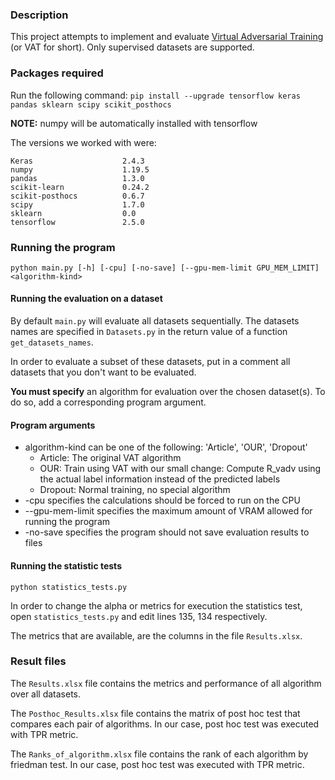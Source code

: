 ### Description
This project attempts to implement and evaluate [Virtual Adversarial Training](https://arxiv.org/pdf/1704.03976.pdf) (or VAT for short).
Only supervised datasets are supported.

### Packages required
Run the following command:
`pip install --upgrade tensorflow keras pandas sklearn scipy scikit_posthocs`

**NOTE:** numpy will be automatically installed with tensorflow

The versions we worked with were:
```
Keras                    2.4.3
numpy                    1.19.5
pandas                   1.3.0
scikit-learn             0.24.2
scikit-posthocs          0.6.7
scipy                    1.7.0
sklearn                  0.0
tensorflow               2.5.0
```

### Running the program
`python main.py [-h] [-cpu] [-no-save] [--gpu-mem-limit GPU_MEM_LIMIT]
               <algorithm-kind>`
#### Running the evaluation on a dataset

By default `main.py` will evaluate all datasets sequentially. The datasets names are specified in `Datasets.py` in the return value of a function `get_datasets_names`.

In order to evaluate a subset of these datasets, put in a comment all datasets that you don't want to be evaluated.

**You must specify** an algorithm for evaluation over the chosen dataset(s). To do so, add a corresponding program argument.

#### Program arguments
* algorithm-kind can be one of the following: 'Article', 'OUR', 'Dropout'
  - Article: The original VAT algorithm
  - OUR: Train using VAT with our small change: Compute R_vadv using the actual label information instead of the predicted labels
  - Dropout: Normal training, no special algorithm
* \-cpu specifies the calculations should be forced to run on the CPU
* \--gpu-mem-limit specifies the maximum amount of VRAM allowed for running the program
* \-no-save specifies the program should not save evaluation results to files

#### Running the statistic tests
    python statistics_tests.py
In order to change the alpha or metrics for execution the statistics test, open `statistics_tests.py` and edit lines 135, 134 respectively.

The metrics that are available, are the columns in the file `Results.xlsx`.

### Result files
The `Results.xlsx` file contains the metrics and performance of all algorithm over all datasets.

The `Posthoc_Results.xlsx` file contains the matrix of post hoc test that compares each pair of algorithms.
In our case, post hoc test was executed with TPR metric.

The `Ranks_of_algorithm.xlsx` file contains the rank of each algorithm by friedman test.
In our case, post hoc test was executed with TPR metric.

